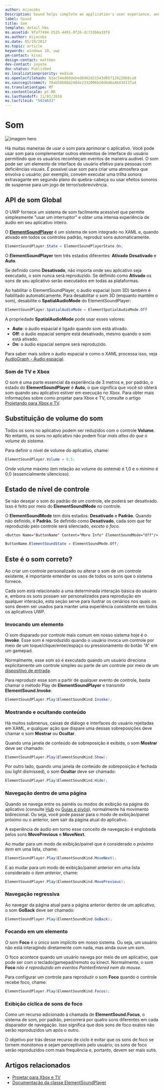 ```yaml
---
author: mijacobs
Description: Sound helps complete an application's user experience, and gives them that extra audio edge they need to match the feel of Windows across all platforms.
label: Sound
title: Som
template: detail.hbs
ms.assetid: 9fa77494-2525-4491-8f26-dc733b6a18f6
ms.author: mijacobs
ms.date: 05/19/2017
ms.topic: article
keywords: windows 10, uwp
pm-contact: kisai
design-contact: mattben
dev-contact: joyate
doc-status: Published
ms.localizationpriority: medium
ms.openlocfilehash: b3ac54ed60debed0462d31543d05712922068ca0
ms.sourcegitcommit: 70ab58b88d248de2332096b20dbd6a4643d137a4
ms.translationtype: MT
ms.contentlocale: pt-BR
ms.lasthandoff: 11/01/2018
ms.locfileid: "5924633"
---
```

# <a name="sound"></a>Som

![imagem hero](images/header-sound.svg)

Há muitas maneiras de usar o som para aprimorar o aplicativo. Você pode usar som para complementar outros elementos de interface do usuário permitindo que os usuários reconheçam eventos de maneira audível. O som pode ser um elemento de interface do usuário efetivo para pessoas com deficiências visuais. É possível usar som para criar uma atmosfera que envolva o usuário; por exemplo, convém executar uma trilha sonora extravagante em segundo plano do quebra-cabeça ou usar efeitos sonoros de suspense para um jogo de terror/sobrevivência.

## <a name="sound-global-api"></a>API de som Global

O UWP fornece um sistema de som facilmente acessível que permite simplesmente "usar um interruptor" e obter uma intensa experiência de áudio em seu aplicativo inteiro.

O [**ElementSoundPlayer**](https://docs.microsoft.com/en-us/uwp/api/windows.ui.xaml.elementsoundplayer) é um sistema de som integrado no XAML e, quando ativado em todos os controles padrão, reproduz sons automaticamente.
```C#
ElementSoundPlayer.State = ElementSoundPlayerState.On;
```
O **ElementSoundPlayer** tem três estados diferentes: **Ativado** **Desativado** e **Auto**.

Se definido como **Desativado**, não importa onde seu aplicativo seja executado, o som nunca será reproduzido. Se definido como **Ativado** os sons de seu aplicativo serão executados em todas as plataformas.

Ao habilitar o ElementSoundPlayer, o áudio espacial (som 3D) também é habilitado automaticamente. Para desabilitar o som 3D (enquanto mantém o som), desabilite o **SpatialAudioMode** do ElementSoundPlayer: 

```C#
ElementSoundPlayer.SpatialAudioMode = ElementSpatialAudioMode.Off
```

A propriedade **SpatialAudioMode** pode usar esses valores: 
- **Auto**: o áudio espacial é ligado quando som está ativado. 
- **Off**: o áudio espacial sempre está desativado, mesmo quando o som está ativado.
- **On**: o áudio espacial sempre será reproduzido.

Para saber mais sobre o áudio espacial e como o XAML processa isso, veja [AudioGraph - Áudio espacial](/windows/uwp/audio-video-camera/audio-graphs#spatial-audio).

### <a name="sound-for-tv-and-xbox"></a>Som de TV e Xbox

O som é uma parte essencial da experiência de 3 metros e, por padrão, o estado do **ElementSoundPlayer** é **Auto**, o que significa que você só obterá som quando seu aplicativo estiver em execução no Xbox.
Para obter mais informações sobre como projetar para Xbox e TV, consulte o artigo [Projetando para Xbox e TV](http://go.microsoft.com/fwlink/?LinkId=760736).

## <a name="sound-volume-override"></a>Substituição de volume do som

Todos os sons no aplicativo podem ser reduzidos com o controle **Volume**. No entanto, os sons no aplicativo não podem ficar *mais altos do que o volume do sistema*.

Para definir o nível de volume do aplicativo, chame:
```C#
ElementSoundPlayer.Volume = 0.5;
```
Onde volume máximo (em relação ao volume do sistema) é 1,0 e o mínimo é 0,0 (essencialmente silencioso).

## <a name="control-level-state"></a>Estado de nível de controle

Se não desejar o som do padrão de um controle, ele poderá ser desativado. Isso é feito por meio do **ElementSoundMode** no controle.

O **ElementSoundMode** tem dois estados: **Desativado** e **Padrão**. Quando não definido, é **Padrão**. Se definido como **Desativado**, cada som que for reproduzido pelo controle será silenciado, *exceto o foco*.

```XAML
<Button Name="ButtonName" Content="More Info" ElementSoundMode="Off"/>
```

```C#
ButtonName.ElementSoundState = ElementSoundMode.Off;
```

## <a name="is-this-the-right-sound"></a>Este é o som correto?

Ao criar um controle personalizado ou alterar o som de um controle existente, é importante entender os usos de todos os sons que o sistema fornece.

Cada som está relacionado a uma determinada interação básica do usuário e, embora os sons possam ser personalizados para reprodução em qualquer interação, esta seção serve para ilustrar os cenários nos quais os sons devem ser usados para manter uma experiência consistente em todos os aplicativos UWP.

### <a name="invoking-an-element"></a>Invocando um elemento

O som disparado por controle mais comum em nosso sistema hoje é o **Invoke**. Esse som é reproduzido quando o usuário invoca um controle por meio de um toque/clique/enter/espaço ou pressionamento do botão "A" em um gamepad.

Normalmente, esse som só é executado quando um usuário direciona explicitamente um controle simples ou parte de um controle por meio de um [dispositivo de entrada](../input/index.md).

<clipe de som SelectButtonClick.mp3 aqui>

Para reproduzir esse som a partir de qualquer evento de controle, basta chamar o método Play de **ElementSoundPlayer** e transmitir **ElementSound.Invoke**:
```C#
ElementSoundPlayer.Play(ElementSoundKind.Invoke);
```

### <a name="showing--hiding-content"></a>Mostrando e ocultando conteúdo

Há muitos submenus, caixas de diálogo e interfaces do usuário rejeitadas em XAML, e qualquer ação que dispare uma dessas sobreposições deve chamar o som **Mostrar** ou **Ocultar**.

Quando uma janela de conteúdo de sobreposição é exibida, o som **Mostrar** deve ser chamado:

<clipe de som OverlayIn.mp3 aqui>

```C#
ElementSoundPlayer.Play(ElementSoundKind.Show);
```
Por outro lado, quando uma janela de conteúdo de sobreposição é fechada (ou light dismissed), o som **Ocultar** deve ser chamado:

<clipe de som OverlayOut.mp3 aqui>

```C#
ElementSoundPlayer.Play(ElementSoundKind.Hide);
```
### <a name="navigation-within-a-page"></a>Navegação dentro de uma página

Quando se navega entre os painéis ou modos de exibição na página do aplicativo (consulte [Hub](../controls-and-patterns/hub.md) ou [Guias e pivôs](../controls-and-patterns/tabs-pivot.md)), normalmente há movimento bidirecional. Ou seja, você pode passar para o modo de exibição/painel próximo ou o anterior, sem sair da página atual do aplicativo.

A experiência de áudio em torno esse conceito de navegação é englobada pelos sons **MovePrevious** e **MoveNext**.

Ao mudar para um modo de exibição/painel que é considerado o *próximo item* em uma lista, chame:

<clipe de som PageTransitionRight.mp3 aqui>

```C#
ElementSoundPlayer.Play(ElementSoundKind.MoveNext);
```
E ao mudar para um modo de exibição/painel anterior em uma lista considerado o *item anterior*, chame:

<clipe de som PageTransitionLeft.mp3 aqui>

```C#
ElementSoundPlayer.Play(ElementSoundKind.MovePrevious);
```
### <a name="back-navigation"></a>Navegação regressiva

Ao navegar da página atual para a página anterior dentro de um aplicativo, o som **GoBack** deve ser chamado:

<clipe de som BackButtonClick.mp3 aqui>

```C#
ElementSoundPlayer.Play(ElementSoundKind.GoBack);
```
### <a name="focusing-on-an-element"></a>Focando em um elemento

O som **Foco** é o único som implícito em nosso sistema. Ou seja, um usuário não está interagindo diretamente com nada, mas ainda ouve um som.

O foco acontece quando um usuário navega por meio de um aplicativo, que pode ser com o teclado/gamepad/remoto ou kinect. Normalmente, o som **Foco** *não é reproduzido em eventos PointerEntered nem do mouse*.

Para configurar um controle para reproduzir o som **Foco** quando o controle recebe foco, chame:

<clipe de som ElementFocus1.mp3 aqui>

```C#
ElementSoundPlayer.Play(ElementSoundKind.Focus);
```
### <a name="cycling-focus-sounds"></a>Exibição cíclica de sons de foco

Como um recurso adicionado à chamada de **ElementSound.Focus**, o sistema de som, por padrão, percorrerá por quatro sons diferentes em cada disparador de navegação. Isso significa que dois sons de foco exatos não serão reproduzidos um após o outro.

O objetivo por trás desse recurso de ciclo é evitar que os sons de foco se tornem monótonos e sejam perceptíveis pelo usuário; os sons de foco serão reproduzidos com mais frequência e, portanto, devem ser mais sutis.

## <a name="related-articles"></a>Artigos relacionados

* [Projetar para Xbox e TV](http://go.microsoft.com/fwlink/?LinkId=760736)
* [Documentação da classe ElementSoundPlayer](https://docs.microsoft.com/en-us/uwp/api/windows.ui.xaml.elementsoundplayer)
